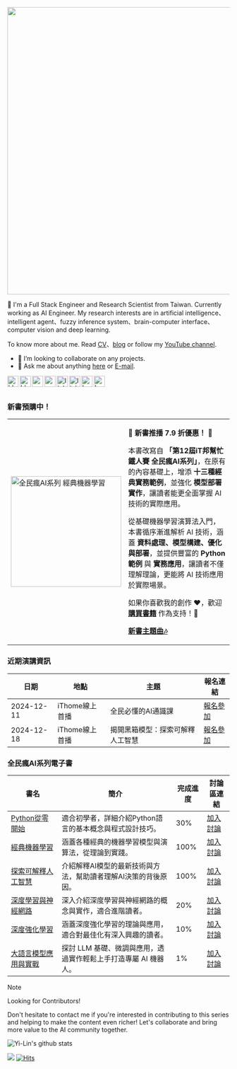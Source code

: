 <a href="https://www.youtube.com/channel/UCSNPCGvMYEV-yIXAVt3FA5A" target="_blank"><img width="650px" src="https://i.imgur.com/vmRq6TO.gif" /></a>

👋  I'm a Full Stack Engineer and Research Scientist from Taiwan. Currently working as AI Engineer. My research interests are in artificial intelligence、intelligent agent、fuzzy inference system、brain-computer interface、computer vision and deep learning.

To know more about me. Read [CV](https://andy6804tw.github.io/personal)、[blog](https://andy6804tw.github.io/) or follow my [YouTube channel](https://www.youtube.com/channel/UCSNPCGvMYEV-yIXAVt3FA5A).

- 👯 I’m looking to collaborate on any projects.
- 💬 Ask me about anything [here](https://github.com/andy6804tw/andy6804tw/issues) or [E-mail](mailto:andy6804tw@yahoo.com.tw).


<a href="https://andy6804tw.github.io/personal">
  <img align="left" alt="blog" width="25px" src="https://i.imgur.com/xCEyRAU.png" />
</a>
<a href="https://andy6804tw.github.io/">
  <img align="left" alt="blog" width="25px" src="https://cdn3.iconfinder.com/data/icons/picons-social/57/65-blogger-512.png" />
</a>
<a href="https://www.youtube.com/channel/UCSNPCGvMYEV-yIXAVt3FA5A">
  <img align="left" alt="youtube" width="25px" src="https://cdn0.iconfinder.com/data/icons/social-media-2091/100/social-16-512.png" />
</a>
<a href="https://medium.com/@andy6804tw">
  <img align="left" alt="medium" width="25px" src="https://cdn4.iconfinder.com/data/icons/picons-social/57/53-medium-2-256.png" />
</a>
<a href="https://www.linkedin.com/in/yi-lin-tsai-105960134/">
  <img align="left" alt="linkedin" width="25px" src="https://cdn3.iconfinder.com/data/icons/social-network-icon/112/linkedin-512.png" />
</a>
<a href="https://www.cakeresume.com/users/andy6804tw/portfolio">
  <img align="left" alt="linkedin" width="25px" src="https://i.imgur.com/2Pq2k0p.png" />
</a>
<a href="https://www.kaggle.com/andy6804tw">
    <img align="left" alt="kaggle" width="25px" src="https://i.imgur.com/nxlJ3YR.png" />
</a>
<a href="https://leetcode.com/andy6804tw/">
    <img align="left" alt="Leetcode" width="25px" src="https://i.imgur.com/KmtlxhX.png" />
</a>
<br><br>

### 新書預購中！

<table>
    <tr>
        <td>
            <a href="https://deepwisdom.com.tw/product/%e5%85%a8%e6%b0%91%e7%98%8b-ai-%e7%b3%bb%e5%88%97-%e7%b6%93%e5%85%b8%e6%a9%9f%e5%99%a8%e5%ad%b8%e7%bf%92dm2510/" target="_blank">
                <img src="https://deepwisdom.com.tw/wp-content/uploads/2025/02/DM2510-%E7%AB%8B%E9%AB%94%E6%9B%B8-500x500-1.jpg" width="250px" alt="全民瘋AI系列 經典機器學習">
            </a>
        </td>
        <td>
            <p>📢 <strong>新書推播 7.9 折優惠！</strong> 🎉</p>
            <p>本書改寫自 <strong>「第12屆iT邦幫忙鐵人賽 全民瘋AI系列」</strong>，在原有的內容基礎上，增添 <strong>十三種經典實務範例</strong>，並強化 <strong>模型部署實作</strong>，讓讀者能更全面掌握 AI 技術的實際應用。</p>
            <p>從基礎機器學習演算法入門，本書循序漸進解析 AI 技術，涵蓋 <strong>資料處理、模型構建、優化與部署</strong>，並提供豐富的 <strong>Python 範例</strong> 與 <strong>實務應用</strong>，讓讀者不僅理解理論，更能將 AI 技術應用於實際場景。</p>
            <p>如果你喜歡我的創作 ❤️，歡迎 <a href="https://www.tenlong.com.tw/products/9786267569511" target="_blank"><strong>購買書籍</strong></a> 作為支持！🙏</p>
            <p><a href="https://youtu.be/fbx0SyRebfM"><strong>新書主題曲🎶</strong></a></p>
        </td>
    </tr>
</table>




### 近期演講資訊
| 日期        | 地點            | 主題                            | 報名連結    |
|-------------|-----------------|---------------------------------|-------------|
| 2024-12-11  | iThome線上首播 | 全民必懂的AI通識課 | [報名參加](https://itplus.ithome.com.tw/webinar-page/242) |
| 2024-12-18  | iThome線上首播 | 揭開黑箱模型：探索可解釋人工智慧  | [報名參加](https://itplus.ithome.com.tw/webinar-page/243) |

### 全民瘋AI系列電子書

| 書名                            | 簡介                              | 完成進度  | 討論區連結 |
|---------------------------------|-----------------------------------|-----------|------------|
| [Python從零開始](https://andy6804tw.github.io/crazyai-python/)| 適合初學者，詳細介紹Python語言的基本概念與程式設計技巧。 | 30%      | [加入討論](https://github.com/andy6804tw/crazyai-python/issues) |
| [經典機器學習](https://andy6804tw.github.io/crazyai-ml/)| 涵蓋各種經典的機器學習模型與演算法，從理論到實踐。         | 100%       | [加入討論](https://github.com/andy6804tw/crazyai-ml/issues) |
| [探索可解釋人工智慧](https://andy6804tw.github.io/crazyai-xai/)| 介紹解釋AI模型的最新技術與方法，幫助讀者理解AI決策的背後原因。 | 100%       | [加入討論](https://github.com/andy6804tw/crazyai-xai/issues) |
| [深度學習與神經網路](https://andy6804tw.github.io/crazyai-dl/)| 深入介紹深度學習與神經網路的概念與實作，適合進階讀者。       | 20%       | [加入討論](https://github.com/andy6804tw/crazyai-dl/issues) |
| [深度強化學習](https://andy6804tw.github.io/crazyai-rl/)| 涵蓋深度強化學習的理論與應用，適合對最佳化有深入興趣的讀者。   | 10%       | [加入討論](https://github.com/andy6804tw/crazyai-rl/issues) |
| [大語言模型應用與實戰](https://andy6804tw.github.io/crazyai-llm/)|  探討 LLM 基礎、微調與應用，透過實作輕鬆上手打造專屬 AI 機器人。   | 1%       | [加入討論](https://github.com/andy6804tw/crazyai-llm/issues) |

> [!NOTE] 
> Looking for Contributors!
> 
> Don't hesitate to contact me if you're interested in contributing to this series and helping to make the content even richer! Let's collaborate and bring more value to the AI community together.


![Yi-Lin's github stats](https://github-readme-stats.vercel.app/api?username=andy6804tw&show_icons=true&hide_border=true)

![](https://visitor-badge.glitch.me/badge?page_id=andy6804tw/andy6804tw)
[![Hits](https://hits.seeyoufarm.com/api/count/incr/badge.svg?url=https%3A%2F%2Fgithub.com%2Fandy6804tw&count_bg=%2379C83D&title_bg=%23555555&icon=&icon_color=%23E7E7E7&title=hits&edge_flat=false)](https://hits.seeyoufarm.com)
